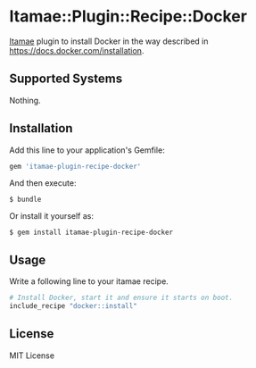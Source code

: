 # Itamae::Plugin::Recipe::Docker

[Itamae](https://github.com/itamae-kitchen/itamae) plugin to install Docker
in the way described in https://docs.docker.com/installation.

## Supported Systems

Nothing.

## Installation

Add this line to your application's Gemfile:

```ruby
gem 'itamae-plugin-recipe-docker'
```

And then execute:

    $ bundle

Or install it yourself as:

    $ gem install itamae-plugin-recipe-docker

## Usage

Write a following line to your itamae recipe.

```rb
# Install Docker, start it and ensure it starts on boot.
include_recipe "docker::install"
```

## License

MIT License
